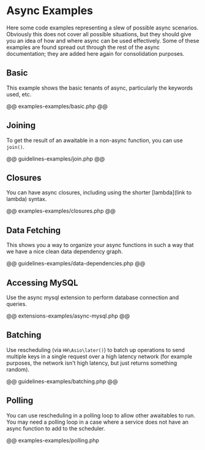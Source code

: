 # Async Examples

Here some code examples representing a slew of possible async scenarios. Obviously this does not cover all possible situations, but they should give you an idea of how and where async can be used effectively. Some of these examples are found spread out through the rest of the async documentation; they are added here again for consolidation purposes.

## Basic

This example shows the basic tenants of async, particularly the keywords used, etc.

@@ examples-examples/basic.php @@

## Joining

To get the result of an awaitable in a non-async function, you can use `join()`.

@@ guidelines-examples/join.php @@

## Closures

You can have async closures, including using the shorter [lambda](link to lambda) syntax.

@@ examples-examples/closures.php @@

## Data Fetching

This shows you a way to organize your async functions in such a way that we have a nice clean data dependency graph.

@@ guidelines-examples/data-dependencies.php @@

## Accessing MySQL

Use the async mysql extension to perform database connection and queries.

@@ extensions-examples/async-mysql.php @@

## Batching

Use rescheduling (via `HH\Asio\later()`) to batch up operations to send multiple keys in a single request over a high latency network (for example purposes, the network isn't high latency, but just returns something random).

@@ guidelines-examples/batching.php @@

## Polling

You can use rescheduling in a polling loop to allow other awaitables to run. You may need a polling loop in a case where a service does not have an async function to add to the scheduler.

@@ examples-examples/polling.php
